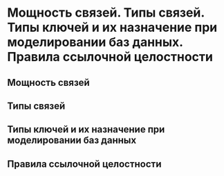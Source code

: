 Мощность связей.
Типы связей.
Типы ключей и их назначение при моделировании баз данных.
Правила ссылочной целостности
====

Мощность связей
----

Типы связей
----

Типы ключей и их назначение при моделировании баз данных
----

Правила ссылочной целостности
----
